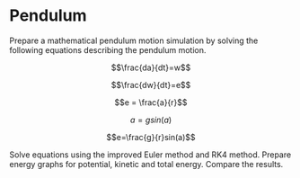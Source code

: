 # Pendulum

Prepare a mathematical pendulum motion simulation by solving the following equations describing the pendulum motion.

$$\frac{da}{dt}=w$$

$$\frac{dw}{dt}=e$$

$$e = \frac{a}{r}$$

$$a=gsin(a)$$

$$e=\frac{g}{r}sin(a)$$

Solve equations using the improved Euler method and RK4 method. Prepare energy graphs for potential, kinetic and total energy. Compare the results.
